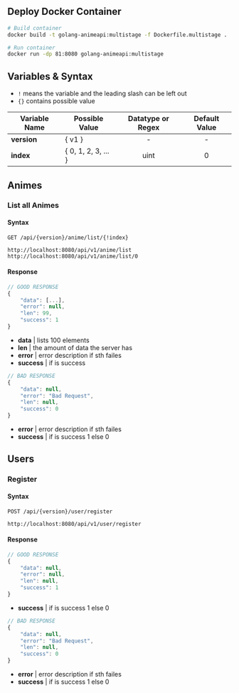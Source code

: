 ## Deploy Docker Container
```bash
# Build container
docker build -t golang-animeapi:multistage -f Dockerfile.multistage .

# Run container
docker run -dp 81:8080 golang-animeapi:multistage
```

## Variables & Syntax
 - `!` means the variable and the leading slash can be left out 
 - `{}` contains possible value

|Variable Name|Possible Value|Datatype or Regex|Default Value|
|---        |---                |:-----:|:-----:|
|**version**|{ v1 }             |-      |-      |
|**index**  |{ 0, 1, 2, 3, ... }|uint   |0      |

## Animes
### List all Animes
#### Syntax
```
GET /api/{version}/anime/list/{!index}

http://localhost:8080/api/v1/anime/list
http://localhost:8080/api/v1/anime/list/0
```
#### Response
```js
// GOOD RESPONSE
{
    "data": [...],
    "error": null,
    "len": 99,
    "success": 1
}
```
- **data**      | lists 100 elements
- **len**       | the amount of data the server has
- **error**     | error description if sth failes
- **success**   | if is success

```js
// BAD RESPONSE
{
    "data": null,
    "error": "Bad Request",
    "len": null,
    "success": 0
}
```
- **error** | error description if sth failes
- **success** | if is success 1 else 0

## Users
### Register
#### Syntax
```
POST /api/{version}/user/register

http://localhost:8080/api/v1/user/register
```
#### Response
```js
// GOOD RESPONSE
{
    "data": null,
    "error": null,
    "len": null,
    "success": 1
}
```
- **success**   | if is success 1 else 0

```js
// BAD RESPONSE
{
    "data": null,
    "error": "Bad Request",
    "len": null,
    "success": 0
}
```
- **error** | error description if sth failes
- **success** | if is success 1 else 0
